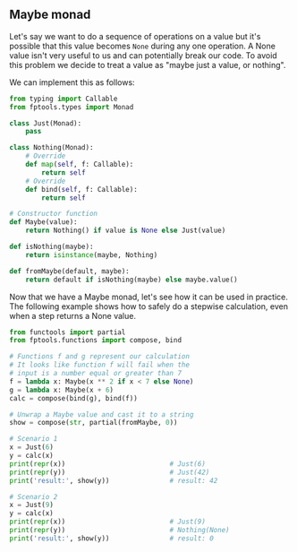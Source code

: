 ## Maybe monad

Let's say we want to do a sequence of operations on a value but it's possible that this value becomes `None` during any one operation. A None value isn't very useful to us and can potentially break our code. To avoid this problem we decide to treat a value as "maybe just a value, or nothing".

We can implement this as follows:

```python
from typing import Callable
from fptools.types import Monad

class Just(Monad):
    pass

class Nothing(Monad):
    # Override
    def map(self, f: Callable):
        return self
    # Override
    def bind(self, f: Callable):
        return self

# Constructor function
def Maybe(value):
    return Nothing() if value is None else Just(value)

def isNothing(maybe):
    return isinstance(maybe, Nothing)

def fromMaybe(default, maybe):
    return default if isNothing(maybe) else maybe.value()
```

Now that we have a Maybe monad, let's see how it can be used in practice. The following example shows how to safely do a stepwise calculation, even when a step returns a None value.

```python
from functools import partial
from fptools.functions import compose, bind

# Functions f and g represent our calculation
# It looks like function f will fail when the
# input is a number equal or greater than 7
f = lambda x: Maybe(x ** 2 if x < 7 else None)
g = lambda x: Maybe(x + 6)
calc = compose(bind(g), bind(f))

# Unwrap a Maybe value and cast it to a string
show = compose(str, partial(fromMaybe, 0))

# Scenario 1
x = Just(6)
y = calc(x)
print(repr(x))                          # Just(6)
print(repr(y))                          # Just(42)
print('result:', show(y))               # result: 42

# Scenario 2
x = Just(9)
y = calc(x)
print(repr(x))                          # Just(9)
print(repr(y))                          # Nothing(None)
print('result:', show(y))               # result: 0
```

